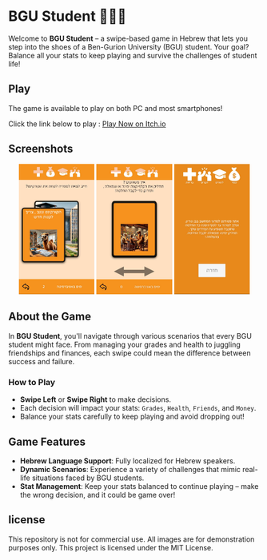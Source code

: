 # BGU Student 🐫🧑‍🎓

Welcome to **BGU Student** – a swipe-based game in Hebrew that lets you step into the shoes of a Ben-Gurion University (BGU) student. Your goal? Balance all your stats to keep playing and survive the challenges of student life!

## Play
The game is available to play on both PC and most smartphones!

Click the link below to play :
[Play Now on Itch.io](https://naorguetta.itch.io/bgu-student)

## Screenshots
<p align="center">
  <img src="https://github.com/NaorGuetta/BGU-Student_UnityGame/blob/main/Assets/Images/ForDisplay/Game1.jpg" alt="Gameplay" width="30%">
  <img src="https://github.com/NaorGuetta/BGU-Student_UnityGame/blob/main/Assets/Images/ForDisplay/Game2.jpg" alt="Gameplay" width="30%">
  <img src="https://github.com/NaorGuetta/BGU-Student_UnityGame/blob/main/Assets/Images/ForDisplay/Game3.jpg" alt="Gameplay" width="30%">
</p>

## About the Game

In **BGU Student**, you'll navigate through various scenarios that every BGU student might face. From managing your grades and health to juggling friendships and finances, each swipe could mean the difference between success and failure.

### How to Play

- **Swipe Left** or **Swipe Right** to make decisions.
- Each decision will impact your stats: `Grades`, `Health`, `Friends`, and `Money`.
- Balance your stats carefully to keep playing and avoid dropping out!

## Game Features

- **Hebrew Language Support**: Fully localized for Hebrew speakers.
- **Dynamic Scenarios**: Experience a variety of challenges that mimic real-life situations faced by BGU students.
- **Stat Management**: Keep your stats balanced to continue playing – make the wrong decision, and it could be game over!


## license
This repository is not for commercial use. All images are for demonstration purposes only. This project is licensed under the MIT License.
